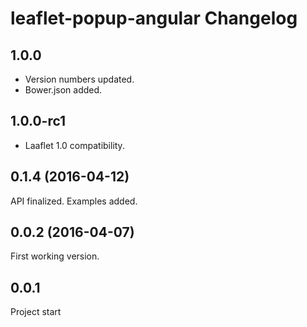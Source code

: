 leaflet-popup-angular Changelog
=================

## 1.0.0
- Version numbers updated.
- Bower.json added.

## 1.0.0-rc1
- Laaflet 1.0 compatibility.

## 0.1.4 (2016-04-12)
API finalized. Examples added.

## 0.0.2 (2016-04-07)
First working version.

## 0.0.1
Project start